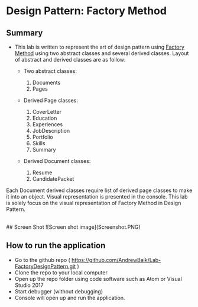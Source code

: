 # Design Pattern: Factory Method

## Summary
- This lab is written to represent the art of design pattern using [Factory Method](https://www.exceptionnotfound.net/the-daily-design-pattern-factory-method/)
 using two abstract classes and several derived classes. Layout of abstract and derived classes are as follow:

	- Two abstract classes:
		1. Documents
		2. Pages
		
	- Derived Page classes:
		1. CoverLetter
		2. Education
		3. Experiences
		4. JobDescription
		5. Portfolio
		5. Skills
		6. Summary
		
	- Derived Document classes:
		1. Resume
		2. CandidatePacket
		
Each Document derived classes require list of derived page classes to make it into an object. Visual representation is presented in the 
console. This lab is solely focus on the visual representation of Factory Method in Design Pattern.

</br>
## Screen Shot
![Screen shot image](Screenshot.PNG)
</br>

## How to run the application
- Go to the github repo ( https://github.com/AndrewBaik/Lab-FactoryDesignPattern.git ) 
- Clone the repo to your local computer
- Open up the repo folder using code software such as Atom or Visual Studio 2017
- Start debugger (without debugging)
- Console will open up and run the application.
